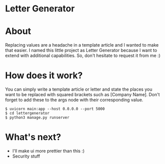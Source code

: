 # Letter Generator

# About

Replacing values are a headache in a template article and I wanted to make that easier. I named this little project as Letter Generator because I want to extend with additional capabilities. So, don't hesitate to request it from me :)

# How does it work?

You can simply write a template article or letter and state the places you want to be replaced with squared brackets such as [Company Name]. Don't forget to add these to the args node with their corresponding value.

```
$ uvicorn main:app --host 0.0.0.0 --port 5000
$ cd lettergenerator
$ python3 manage.py runserver
```

# What's next?

- I'll make ui more prettier than this :) 
- Security stuff
